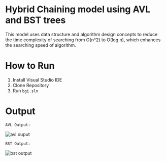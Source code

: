 # Hybrid Chaining model using AVL and BST trees
This model uses data structure and algorithm design concepts to reduce the time complexity of searching from O(n^2) to O(log n), which enhances the searching speed of algorithm.
# How to Run
1. Install Visual Studio IDE
2. Clone Repository
3. Run `bgi.sln`
# Output
`AVL Output:`

![avl ouput](https://github.com/abdullahtahir-cs/hybrid-chaining-model/assets/151562660/ef607191-3b8a-4e4d-80b2-764ea79df814)

`BST Output:`

![bst output](https://github.com/abdullahtahir-cs/hybrid-chaining-model/assets/151562660/411fd2b1-2faa-4401-a0fc-4dbfc47f3c62)

